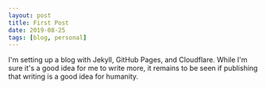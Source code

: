 ```yaml
---
layout: post
title: First Post
date: 2019-08-25
tags: [blog, personal]
---
```


I'm setting up a blog with Jekyll, GitHub Pages, and Cloudflare. While I'm sure
it's a good idea for me to write more, it remains to be seen if publishing that
writing is a good idea for humanity.

